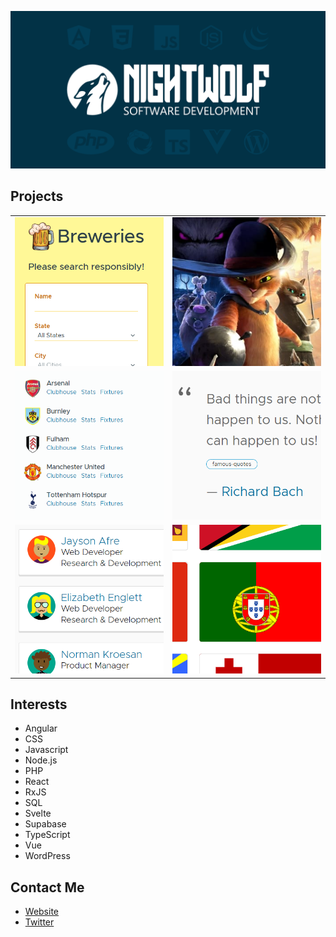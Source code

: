 ![Header](./github-header.png)

## Projects

| | |
| :---: | :---: |
| [![Breweries App](https://github.com/nightwolfdev/breweries/blob/main/public/img/breweries-app.png)](https://github.com/nightwolfdev/breweries) | [![Movies App](https://github.com/nightwolfdev/movies/blob/main/src/assets/img/movies-app.png)](https://github.com/nightwolfdev/movies) |
| [![Sports Leagues App](https://github.com/nightwolfdev/sports-leagues/blob/main/src/assets/sports-leagues-app.png)](https://github.com/nightwolfdev/sports-leagues) | [![Quotes App](https://github.com/nightwolfdev/quotes/blob/main/src/assets/img/quotes-app.png)](https://github.com/nightwolfdev/quotes) |
| [![Users App](https://github.com/nightwolfdev/users/blob/main/src/assets/img/users-app.png)](https://github.com/nightwolfdev/users) | [![Countries App](https://github.com/nightwolfdev/countries/blob/main/src/assets/img/countries-app.png)](https://github.com/nightwolfdev/countries) |

## Interests
* Angular
* CSS
* Javascript
* Node.js
* PHP
* React
* RxJS
* SQL
* Svelte
* Supabase
* TypeScript
* Vue
* WordPress

## Contact Me

* [Website](https://nightwolf.dev)
* [Twitter](https://twitter.com/nightwolfdev)
